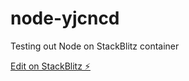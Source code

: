 # node-yjcncd
Testing out Node on StackBlitz container

[Edit on StackBlitz ⚡️](https://stackblitz.com/edit/node-yjcncd)